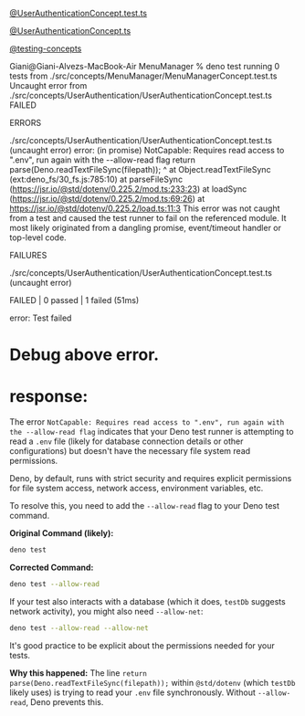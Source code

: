 [@UserAuthenticationConcept.test.ts](../../src/concepts/UserAuthentication/UserAuthenticationConcept.test.ts)

[@UserAuthenticationConcept.ts](../../src/concepts/UserAuthentication/UserAuthenticationConcept.ts)

[@testing-concepts](../background/testing-concepts.md)

Giani@Giani-Alvezs-MacBook-Air MenuManager % deno test
running 0 tests from ./src/concepts/MenuManager/MenuManagerConcept.test.ts
Uncaught error from ./src/concepts/UserAuthentication/UserAuthenticationConcept.test.ts FAILED

 ERRORS 

./src/concepts/UserAuthentication/UserAuthenticationConcept.test.ts (uncaught error)
error: (in promise) NotCapable: Requires read access to ".env", run again with the --allow-read flag
    return parse(Deno.readTextFileSync(filepath));
                      ^
    at Object.readTextFileSync (ext:deno_fs/30_fs.js:785:10)
    at parseFileSync (https://jsr.io/@std/dotenv/0.225.2/mod.ts:233:23)
    at loadSync (https://jsr.io/@std/dotenv/0.225.2/mod.ts:69:26)
    at https://jsr.io/@std/dotenv/0.225.2/load.ts:11:3
This error was not caught from a test and caused the test runner to fail on the referenced module.
It most likely originated from a dangling promise, event/timeout handler or top-level code.

 FAILURES 

./src/concepts/UserAuthentication/UserAuthenticationConcept.test.ts (uncaught error)

FAILED | 0 passed | 1 failed (51ms)

error: Test failed

# Debug above error.

# response:

The error `NotCapable: Requires read access to ".env", run again with the --allow-read flag` indicates that your Deno test runner is attempting to read a `.env` file (likely for database connection details or other configurations) but doesn't have the necessary file system read permissions.

Deno, by default, runs with strict security and requires explicit permissions for file system access, network access, environment variables, etc.

To resolve this, you need to add the `--allow-read` flag to your Deno test command.

**Original Command (likely):**
```bash
deno test
```

**Corrected Command:**
```bash
deno test --allow-read
```

If your test also interacts with a database (which it does, `testDb` suggests network activity), you might also need `--allow-net`:

```bash
deno test --allow-read --allow-net
```

It's good practice to be explicit about the permissions needed for your tests.

**Why this happened:**
The line `return parse(Deno.readTextFileSync(filepath));` within `@std/dotenv` (which `testDb` likely uses) is trying to read your `.env` file synchronously. Without `--allow-read`, Deno prevents this.